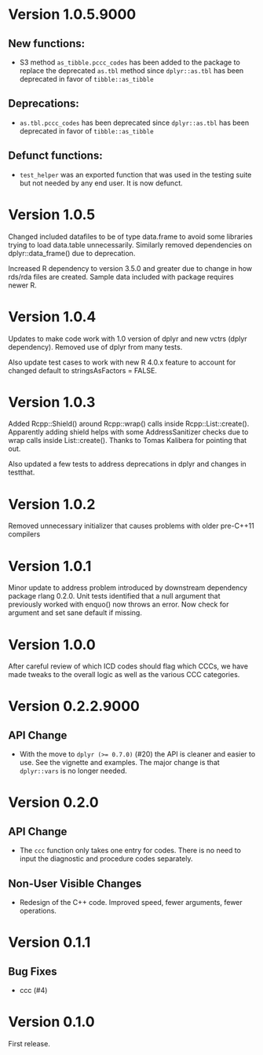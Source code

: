 # Version 1.0.5.9000

## New functions:
* S3 method `as_tibble.pccc_codes` has been added to the package to replace the
  deprecated `as.tbl` method since `dplyr::as.tbl` has been deprecated in favor
  of `tibble::as_tibble`

## Deprecations:
* `as.tbl.pccc_codes` has been deprecated since `dplyr::as.tbl` has been
  deprecated in favor of `tibble::as_tibble`

## Defunct functions:
* `test_helper` was an exported function that was used in the testing suite but
  not needed by any end user.  It is now defunct.

# Version 1.0.5

Changed included datafiles to be of type data.frame to avoid some libraries trying to load data.table unnecessarily. Similarly removed dependencies on dplyr::data_frame() due to deprecation.

Increased R dependency to version 3.5.0 and greater due to change in how rds/rda files are created. Sample data included with package requires newer R.

# Version 1.0.4

Updates to make code work with 1.0 version of dplyr and new vctrs (dplyr dependency). Removed use of dplyr from many tests.

Also update test cases to work with new R 4.0.x feature to account for changed default to stringsAsFactors = FALSE.

# Version 1.0.3

Added Rcpp::Shield<SEXP>() around Rcpp::wrap() calls inside Rcpp::List::create(). Apparently adding shield helps with some AddressSanitizer checks due to wrap calls inside List::create(). Thanks to Tomas Kalibera for pointing that out.

Also updated a few tests to address deprecations in dplyr and changes in testthat.

# Version 1.0.2

Removed unnecessary initializer that causes problems with older pre-C++11 compilers

# Version 1.0.1

Minor update to address problem introduced by downstream dependency package rlang 0.2.0. Unit tests identified that a null argument that previously worked with enquo() now throws an error. Now check for argument and set sane default if missing.

# Version 1.0.0

After careful review of which ICD codes should flag which CCCs, we have made tweaks to the overall logic as well as the various CCC categories.

# Version 0.2.2.9000

## API Change
* With the move to `dplyr (>= 0.7.0)` (#20) the API is cleaner and easier to
  use.  See the vignette and examples.  The major change is that `dplyr::vars`
  is no longer needed.

# Version 0.2.0

## API Change
* The `ccc` function only takes one entry for codes.  There is no need to input
  the diagnostic and procedure codes separately.

## Non-User Visible Changes
* Redesign of the C++ code.  Improved speed, fewer arguments, fewer operations.

# Version 0.1.1

## Bug Fixes

* ccc (#4)

# Version 0.1.0
First release.
